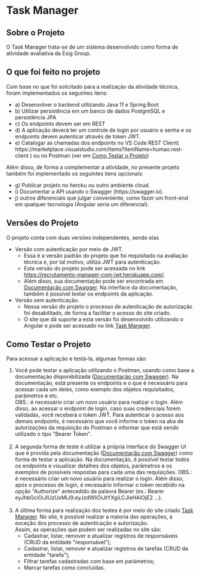 <h1>Task Manager</h1>
<h2>Sobre o Projeto</h2>
<p>O Task Manager trata-se de um sistema desenvolvido como forma de atividade avaliativa da Esig Group.</p>
<h2> O que foi feito no projeto</h2>
<p>Com base no que foi solicitado para a realização da atividade técnica, foram implementados os seguintes itens:</p>
<ul>
   <li> a) Desenvolver o backend utilizando Java 11 e Spring Boot</li>
   <li> b) Utilizar persistência em um banco de dados PostgreSQL e persistência JPA</li>
   <li> c) Os endpoints devem ser em REST</li>
   <li> d) A aplicação deverá ter um controle de login por usuário e senha e os endpoints devem autenticar através de token JWT.</li>
   <li> 
      e) Catalogar as chamadas dos endpoints no VS Code REST Client( https://marketplace.visualstudio.com/items?itemName=humao.rest-client )
      ou no Postman (ver em <a href="#testar">Como Testar o Projeto</a>)
   </li>
</ul>
<p>Além disso, de forma a complementar a atividade, no presente projeto também foi implementado os seguintes itens opcionais:</p>
<ul>
   <li> g) Publicar projeto no heroku ou outro ambiente cloud.</li>
   <li> i) Documentar a API usando o Swagger (https://swagger.io).</li>
   <li> j) outros diferenciais que julgar conveniente, como fazer um front-end em qualquer tecnologia (Angular seria um diferencial). </i>
</ul>
<h2>Versões do Projeto</h2>
<p>O projeto conta com duas versões independentes, sendo elas</p>
<ul>
   <li>
      Versão com autenticação por meio de JWT.
      <ul>
         <li>Essa é a versão padrão do projeto que foi requisitado na avaliação técnica e, por tal motivo, utiliza JWT para autenticação. </li>
         <li>Esta versão do projeto pode ser acessada no link <a href="https://recrutamento-manager-com-jwt.herokuapp.com/" target="_blank">https://recrutamento-manager-com-jwt.herokuapp.com/</a>.
         </li>
         <li>Além disso, sua documentação pode ser encontrada em <a href="https://recrutamento-manager-com-jwt.herokuapp.com/swagger-ui.html" target="blank">Documentação com Swagger</a>. Na interface da documentação, também é possível testar os endpoints da aplicação.
         </li>
      </ul>
   </li>
   <li>
      Versão sem autenticação.
      <ul>
         <li>
            Nessa versão do projeto o processo de autenticação de autorização foi desabilitado, de forma a facilitar o acesso do site criado.
         </li>
         <li>
            O site que dá suporte a esta versão foi desenvolvido utilizando o Angular e pode ser acessado no link <a href="https://603edd851ecd1f0007a37a3d--optimistic-hermann-e8672e.netlify.app" target="new">Task Manager</a>.
         </li>
      </ul>
   </li>
</ul>
<h2 id="testar">Como Testar o Projeto</h2>
<p>Para acessar a aplicação e testá-la, algumas formas são:</p>
<ol>
   <li>
      Você pode testar a aplicação utilizando o Postman, usando como base a documentação disponibilizada (<a href="https://recrutamento-manager-com-jwt.herokuapp.com/swagger-ui.html" target="blank">Documentação com Swagger</a>).
      Na documentação, está presente os endpoints e o que é necessário para acessar cada um deles, como exemplo dos objetos requisitados, parâmetros e etc. <br/>
      OBS.: é necessário criar um novo usuário para realizar o login. Além disso, ao acessar o endpoint de login, caso suas credenciais forem validadas, você receberá o token JWT. Para autenticar o acesso aos demais endpoints, é necessário que você informe o token na aba de autorizações da requisição do Postman e informar que está sendo utilizado o tipo "Bearer Token".
   </li>
   <br/>
   <li>
      A segunda forma de teste é utilizar a própria interface do Swagger UI que é provida pela documentação (<a href="https://recrutamento-manager-com-jwt.herokuapp.com/swagger-ui.html" target="blank">Documentação com Swagger</a>) como forma de testar a aplicação. Na documentação, é possível testar todos os endpoints e visualizar detalhes dos objetos, parâmetros e os exemplos de possíveis respostas para cada uma das requisições.
      OBS.: é necessário criar um novo usuário para realizar o login. Além disso, após o processo de login, é necessário informar o token recebido na opção "Authorize" antecedido da palavra Bearer (ex.: Bearer eyJhbGciOiJIUzUxMiJ9.eyJzdWIiOiJtYXgiLCJleHAiOjE2 ...).
   </li>
   <br/>
   <li>
      A última forma para realização dos testes é por meio do site criado <a href="https://603edd851ecd1f0007a37a3d--optimistic-hermann-e8672e.netlify.app" target="_blank">Task Manager</a>. No site, é possível realizar a maioria das operações, à exceção dos processo de autenticação e autorização.<br/>
      Assim, as operações que podem ser realizadas no site são:
      <ul>
         <li>
            Cadastrar, listar, remover e atualizar registros de responsáveis (CRUD da entidade "responsável");
         </li>
         <li>
            Cadastrar, listar, remover e atualizar registros de tarefas (CRUD da entidade "tarefa");
         </li>
         <li>
            Filtrar tarefas cadastradas com base em parâmetros;
         </li>
         <li>
            Marcar tarefas como concluídas.
         </li>
      </ul>
   </li>
</ol>
